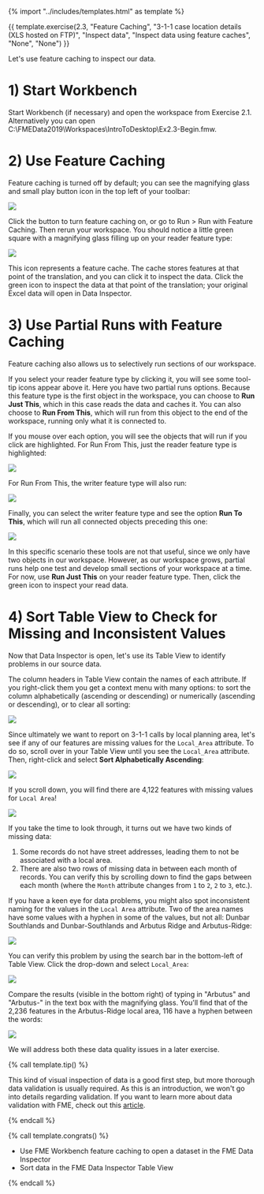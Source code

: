 {% import "../includes/templates.html" as template %}

{{ template.exercise(2.3,
               "Feature Caching",
               "3-1-1 case location details (XLS hosted on FTP)",
               "Inspect data",
               "Inspect data using feature caches",
               "None",
               "None")
}}

Let's use feature caching to inspect our data.

# 1) Start Workbench

Start Workbench (if necessary) and open the workspace from Exercise 2.1. Alternatively you can open C:\FMEData2019\Workspaces\IntroToDesktop\Ex2.3-Begin.fmw.

# 2) Use Feature Caching

Feature caching is turned off by default; you can see the magnifying glass and small play button icon in the top left of your toolbar:

![](.\Images\run-with-feature-caching.png)

Click the button to turn feature caching on, or go to Run &gt; Run with Feature Caching. Then rerun your workspace. You should notice a little green square with a magnifying glass filling up on your reader feature type:

![](.\Images\feature-cache-icon.png)

This icon represents a feature cache. The cache stores features at that point of the translation, and you can click it to inspect the data. Click the green icon to inspect the data at that point of the translation; your original Excel data will open in Data Inspector.

# 3) Use Partial Runs with Feature Caching

Feature caching also allows us to selectively run sections of our workspace.

If you select your reader feature type by clicking it, you will see some tool-tip icons appear above it. Here you have two partial runs options. Because this feature type is the first object in the workspace, you can choose to **Run Just This**, which in this case reads the data and caches it. You can also choose to **Run From This**, which will run from this object to the end of the workspace, running only what it is connected to.

If you mouse over each option, you will see the objects that will run if you click are highlighted. For Run From This, just the reader feature type is highlighted:

![](.\Images\run-just-this.png)

For Run From This, the writer feature type will also run:

![](.\Images\run-from-this.png)

Finally, you can select the writer feature type and see the option **Run To This**, which will run all connected objects preceding this one:

![](.\Images\run-to-this.png)

In this specific scenario these tools are not that useful, since we only have two objects in our workspace. However, as our workspace grows, partial runs help one test and develop small sections of your workspace at a time. For now, use **Run Just This** on your reader feature type. Then, click the green icon to inspect your read data.

# 4) Sort Table View to Check for Missing and Inconsistent Values

Now that Data Inspector is open, let's use its Table View to identify problems in our source data.

The column headers in Table View contain the names of each attribute. If you right-click them you get a context menu with many options: to sort the column alphabetically (ascending or descending) or numerically (ascending or descending), or to clear all sorting:

![](.\Images\sort-options.png)

Since ultimately we want to report on 3-1-1 calls by local planning area, let's see if any of our features are missing values for the `Local_Area` attribute. To do so, scroll over in your Table View until you see the `Local_Area` attribute. Then, right-click and select **Sort Alphabetically Ascending**:

![](.\Images\sort-local-area.png)

If you scroll down, you will find there are 4,122 features with missing values for `Local Area`!

![](.\Images\missing-values.png)

If you take the time to look through, it turns out we have two kinds of missing data:

1. Some records do not have street addresses, leading them to not be associated with a local area.
2. There are also two rows of missing data in between each month of records. You can verify this by scrolling down to find the gaps between each month (where the `Month` attribute changes from `1` to `2`, `2` to `3`, etc.).

If you have a keen eye for data problems, you might also spot inconsistent naming for the values in the `Local Area` attribute. Two of the area names have some values with a hyphen in some of the values, but not all: Dunbar Southlands and Dunbar-Southlands and Arbutus Ridge and Arbutus-Ridge:

![](.\Images\local-area-data-issue.png)

You can verify this problem by using the search bar in the bottom-left of Table View. Click the drop-down and select `Local_Area`:

![](.\Images\table-view-search-dropdown.png)

Compare the results (visible in the bottom right) of typing in "Arbutus" and "Arbutus-" in the text box with the magnifying glass. You'll find that of the 2,236 features in the Arbutus-Ridge local area, 116 have a hyphen between the words:

![](.\Images\arbutus.png)

We will address both these data quality issues in a later exercise.

{% call template.tip() %}

This kind of visual inspection of data is a good first step, but more thorough data validation is usually required. As this is an introduction, we won't go into details regarding validation. If you want to learn more about data validation with FME, check out this <a href="https://knowledge.safe.com/articles/32707/tutorial-data-validation-and-qa-with-fme.html">article</a>.

{% endcall %}

{% call template.congrats() %}

<ul>
  <li>Use FME Workbench feature caching to open a dataset in the FME Data Inspector</li>
  <li>Sort data in the FME Data Inspector Table View</li>
</ul>

{% endcall %}
